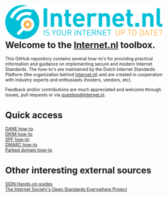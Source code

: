 <img align="right" src="images/logo-internetnl-en.svg">

# Welcome to the [Internet.nl](https://internet.nl) toolbox. 

This GitHub repository contains several how-to's for providing practical information and guidance on implementing secure and modern Internet Standards. The how-to's are maintained by the Dutch Internet Standards Platform (the organization behind [Internet.nl](https://internet.nl)) and are created in cooperation with industry experts and enthusiasts (hosters, vendors, etc).

Feedback and/or contributions are much appreciated and welcome through issues, pull requests or via question@internet.nl.

# Quick access
[DANE how-to](https://github.com/internetstandards/toolbox-wiki/blob/master/DANE-for-SMTP-how-to.md)  
[DKIM how-to](https://github.com/internetstandards/toolbox-wiki/blob/master/DKIM-how-to.md)  
[SPF how-to](https://github.com/internetstandards/toolbox-wiki/blob/master/SPF-how-to.md)  
[DMARC how-to](https://github.com/internetstandards/toolbox-wiki/blob/master/DMARC-how-to.md)  
[Parked domain how-to](https://github.com/internetstandards/toolbox-wiki/blob/master/parked-domain-how-to.md)  

# Other interesting external sources
[SIDN Hands-on guides](https://www.sidn.nl/en/cyber-security/modern-internet-standards)  
[The Internet Society's Open Standards Everywhere Project](https://github.com/InternetSociety/ose-documentation)
